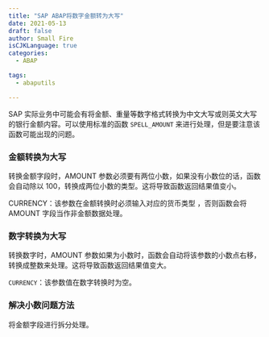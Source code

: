 ```yaml
---
title: "SAP ABAP将数字金额转为大写"
date: 2021-05-13
draft: false
author: Small Fire
isCJKLanguage: true
categories: 
  - ABAP

tags: 
  - abaputils

---
```




SAP 实际业务中可能会有将金额、重量等数字格式转换为中文大写或则英文大写的银行金额内容。可以使用标准的函数 `SPELL_AMOUNT` 来进行处理，但是要注意该函数可能出现的问题。



### 金额转换为大写

转换金额字段时，AMOUNT 参数必须要有两位小数，如果没有小数位的话，函数会自动除以 100，转换成两位小数的类型。这将导致函数返回结果值变小。

CURRENCY：该参数在金额转换时必须输入对应的货币类型 ，否则函数会将 AMOUNT 字段当作非金额数据处理。

### 数字转换为大写

转换数字时，AMOUNT 参数如果为小数时，函数会自动将该参数的小数点右移，转换成整数来处理。这将导致函数返回结果值变大。

`CURRENCY`：该参数值在数字转换时为空。

### 解决小数问题方法

将金额字段进行拆分处理。

